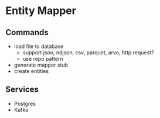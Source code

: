 # Entity Mapper

## Commands

- load file to database
  - support json, ndjson, csv, parquet, arvo, http request?
  - use repo pattern
- generate mapper stub
- create entities

## Services

- Postgres
- Kafka

